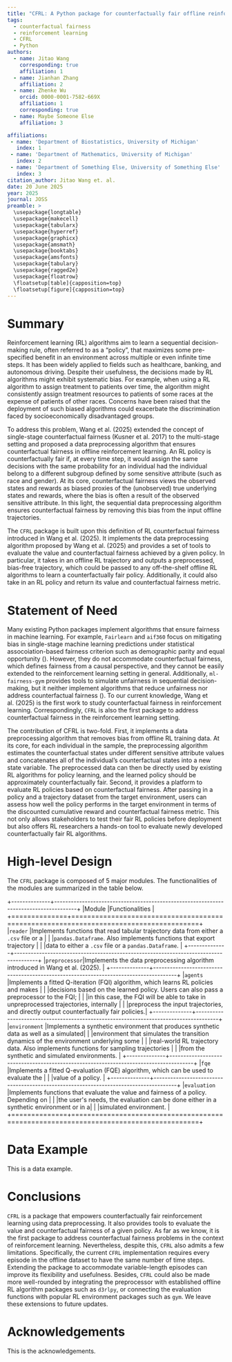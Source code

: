 ```yaml
---
title: "CFRL: A Python package for counterfactually fair offline reinforcement learning using data preprocessing"
tags:
  - counterfactual fairness
  - reinforcement learning
  - CFRL
  - Python
authors:
  - name: Jitao Wang
    corresponding: true 
    affiliation: 1
  - name: Jianhan Zhang
    affiliation: 2
  - name: Zhenke Wu
    orcid: 0000-0001-7582-669X
    affiliation: 1
    corresponding: true 
  - name: Maybe Someone Else
    affiliation: 3

affiliations:
 - name: 'Department of Biostatistics, University of Michigan'
   index: 1
 - name: 'Department of Mathematics, University of Michigan'
   index: 2
 - name: 'Department of Something Else, University of Something Else'
   index: 3
citation_author: Jitao Wang et. al.
date: 20 June 2025
year: 2025
journal: JOSS
preamble: >
  \usepackage{longtable}
  \usepackage{makecell}
  \usepackage{tabularx}
  \usepackage{hyperref}
  \usepackage{graphicx}
  \usepackage{amsmath}
  \usepackage{booktabs}
  \usepackage{amsfonts}
  \usepackage{tabulary}
  \usepackage{ragged2e}
  \usepackage{floatrow}
  \floatsetup[table]{capposition=top}
  \floatsetup[figure]{capposition=top}
---
```


# Summary

Reinforcement learning (RL) algorithms aim to learn a sequential
decision-making rule, often referred to as a “policy”, that maximizes
some pre-specified benefit in an environment across multiple or even
infinite time steps. It has been widely applied to fields such as
healthcare, banking, and autonomous driving. Despite their usefulness,
the decisions made by RL algorithms might exhibit systematic bias. For
example, when using a RL algorithm to assign treatment to patients over
time, the algorithm might consistently assign treatment resources to
patients of some races at the expense of patients of other races.
Concerns have been raised that the deployment of such biased algorithms
could exacerbate the discrimination faced by socioeconomically
disadvantaged groups.

To address this problem, Wang et al. (2025) extended the concept of
single-stage counterfactual fairness (Kusner et al. 2017) to the
multi-stage setting and proposed a data preprocessing algorithm that
ensures counterfactual fairness in offline reinforcement learning. 
An RL policy is counterfactually fair if, at every 
time step, it would assign the same decisions with the same probability 
for an individual had the individual belong to a different subgroup 
defined by some sensitive attribute (such as race and gender). At its 
core, counterfactual fairness views the observed states and rewards as 
biased proxies of the (unobserved) true underlying states and rewards, 
where the bias is often a result of the observed sensitive attribute. 
In this light, the sequential data preprocessing algorithm ensures 
counterfactual fairness by removing this bias from the input offline 
trajectories.

The `CFRL` package is built upon this definition of RL counterfactual 
fairness introduced in Wang et al. (2025). It implements the data 
preprocessing algorithm proposed by Wang et al. (2025) and provides a 
set of tools to evaluate the value and counterfactual fairness achieved by 
a given policy. In particular, it takes in an offline RL trajectory and
outputs a preprocessed, bias-free trajectory, which could be passed to
any off-the-shelf offline RL algorithms to learn a counterfactually fair
policy. Additionally, it could also take in an RL policy and return its
value and counterfactual fairness metric.

# Statement of Need

Many existing Python packages implement algorithms that ensure fairness
in machine learning. For example, `Fairlearn` and `aif360` focus on
mitigating bias in single-stage machine learning predictions under
statistical assocoiation-based fairness criterion such as demographic
parity and equal opportunity (). However, they do not accommodate
counterfactual fairness, which defines fairness from a causal
perspective, and they cannot be easily extended to the reinforcement
learning setting in general. Additionally, `ml-fairness-gym` provides
tools to simulate unfairness in sequential decision-making, but it neither 
implement algorithms that reduce unfairness nor address counterfactual 
fairness (). To our current knowledge, Wang et al. (2025) is the first 
work to study counterfactual fairness in reinforcement learning. 
Correspondingly, `CFRL` is also the first package to address counterfactual 
fairness in the reinforcement learning setting.

The contribution of CFRL is two-fold. First, it implements a data
preprocessing algorithm that removes bias from offline RL training data.
At its core, for each individual in the sample, the preprocessing
algorithm estimates the counterfactual states under different sensitive
attribute values and concatenates all of the individual’s counterfactual
states into a new state variable. The preprocessed data can then be
directly used by existing RL algorithms for policy learning, and the
learned policy should be approximately counterfactually fair. Second, it
provides a platform to evaluate RL policies based on counterfactual
fairness. After passing in a policy and a trajectory dataset from the
target environment, users can assess how well the policy performs in the
target environment in terms of the discounted cumulative reward and
counterfactual fairness metric. This not only allows stakeholders to
test their fair RL policies before deployment but also offers RL
researchers a hands-on tool to evaluate newly developed counterfactually
fair RL algorithms.

# High-level Design

The `CFRL` package is composed of 5 major modules. The functionalities
of the modules are summarized in the table below.

+--------------+--------------------------------------------------------------------------------------+
|Module        |Functionalities                                                                       |
+==============+======================================================================================+
|`reader`      |Implements functions that read tabular trajectory data from either a `.csv` file or a |
|              |`pandas.Dataframe`. Also implements functions that export trajectory                  |
|              |data to either a `.csv` file or a `pandas.Dataframe`.                                 |
+--------------+--------------------------------------------------------------------------------------+
|`preprocessor`|Implements the data preprocessing algorithm introduced in Wang et al. (2025).         |
+--------------+--------------------------------------------------------------------------------------+
|`agents`      |Implements a fitted Q-iteration (FQI) algorithm, which learns RL policies and makes   |
|              |decisions based on the learned policy. Users can also pass a preprocessor to the FQI; | 
|              |in this case, the FQI will be able to take in unpreprocessed trajectories, internally | 
|              |preprocess the input trajectories, and directly output counterfactually fair policies.|
+--------------+--------------------------------------------------------------------------------------+
|`environment` |Implements a synthetic environment that produces synthetic data as well as a simulated|
|              |environment that simulates the transition dynamics of the environment underlying some |
|              |real-world RL trajectory data. Also implements functions for sampling trajectories    |
|              |from the synthetic and simulated environments.                                        |
+--------------+--------------------------------------------------------------------------------------+
|`fqe`         |Implements a fitted Q-evaluation (FQE) algorithm, which can be used to evaluate the   |
|              |value of a policy.                                                                    |
+--------------+--------------------------------------------------------------------------------------+
|`evaluation`  |Implements functions that evaluate the value and fairness of a policy. Depending on   |
|              |the user's needs, the evaluation can be done either in a synthetic environment or in a| 
|              |simulated environment.                                                                |
+==============+======================================================================================+

# Data Example

This is a data example.

# Conclusions

`CFRL` is a package that empowers counterfactually fair reinforcement
learning using data preprocessing. It also provides tools to evaluate
the value and counterfactual fairness of a given policy. As far as we
know, it is the first package to address counterfactual fairness
problems in the context of reinforcement learning. Nevertheless, despite
this, `CFRL` also admits a few limitations. Specifically, the current
`CFRL` implementation requires every episode in the offline dataset to
have the same number of time steps. Extending the package to accommodate
variable-length episodes can improve its flexibility and usefulness.
Besides, `CFRL` could also be made more well-rounded by integrating the
preprocessor with established offline RL algorithm packages such as
`d3rlpy`, or connecting the evaluation functions with popular RL
environment packages such as `gym`. We leave these extensions to future
updates.

# Acknowledgements

This is the acknowledgements.
